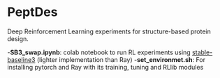 # PeptDes

Deep Reinforcement Learning experiments for structure-based protein design.

-**SB3_swap.ipynb**: colab notebook to run RL experiments using [stable-baseline3](https://stable-baselines3.readthedocs.io/en/master/) (lighter implementation than Ray)
-**set_environmet.sh**: For installing pytorch and Ray with its training, tuning and RLlib modules
